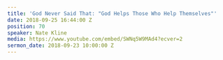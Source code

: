 ```yaml
---
title: 'God Never Said That: "God Helps Those Who Help Themselves"'
date: 2018-09-25 16:44:00 Z
position: 70
speaker: Nate Kline
media: https://www.youtube.com/embed/SWNq5W9MAd4?ecver=2
sermon_date: 2018-09-23 10:00:00 Z
---
```


